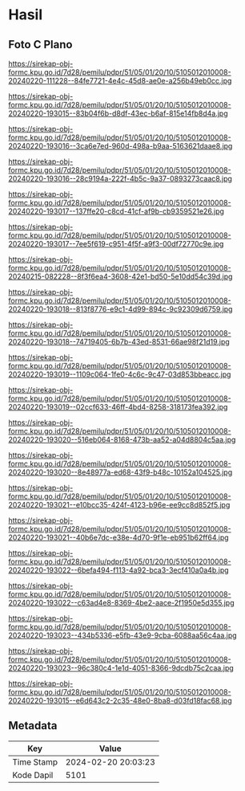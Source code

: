 # Hasil

## Foto C Plano

https://sirekap-obj-formc.kpu.go.id/7d28/pemilu/pdpr/51/05/01/20/10/5105012010008-20240220-111228--84fe7721-4e4c-45d8-ae0e-a256b49eb0cc.jpg

https://sirekap-obj-formc.kpu.go.id/7d28/pemilu/pdpr/51/05/01/20/10/5105012010008-20240220-193015--83b04f6b-d8df-43ec-b6af-815e14fb8d4a.jpg

https://sirekap-obj-formc.kpu.go.id/7d28/pemilu/pdpr/51/05/01/20/10/5105012010008-20240220-193016--3ca6e7ed-960d-498a-b9aa-5163621daae8.jpg

https://sirekap-obj-formc.kpu.go.id/7d28/pemilu/pdpr/51/05/01/20/10/5105012010008-20240220-193016--28c9194a-222f-4b5c-9a37-0893273caac8.jpg

https://sirekap-obj-formc.kpu.go.id/7d28/pemilu/pdpr/51/05/01/20/10/5105012010008-20240220-193017--137ffe20-c8cd-41cf-af9b-cb9359521e26.jpg

https://sirekap-obj-formc.kpu.go.id/7d28/pemilu/pdpr/51/05/01/20/10/5105012010008-20240220-193017--7ee5f619-c951-4f5f-a9f3-00df72770c9e.jpg

https://sirekap-obj-formc.kpu.go.id/7d28/pemilu/pdpr/51/05/01/20/10/5105012010008-20240215-082228--8f3f6ea4-3608-42e1-bd50-5e10dd54c39d.jpg

https://sirekap-obj-formc.kpu.go.id/7d28/pemilu/pdpr/51/05/01/20/10/5105012010008-20240220-193018--813f8776-e9c1-4d99-894c-9c92309d6759.jpg

https://sirekap-obj-formc.kpu.go.id/7d28/pemilu/pdpr/51/05/01/20/10/5105012010008-20240220-193018--74719405-6b7b-43ed-8531-66ae98f21d19.jpg

https://sirekap-obj-formc.kpu.go.id/7d28/pemilu/pdpr/51/05/01/20/10/5105012010008-20240220-193019--1109c064-1fe0-4c6c-9c47-03d853bbeacc.jpg

https://sirekap-obj-formc.kpu.go.id/7d28/pemilu/pdpr/51/05/01/20/10/5105012010008-20240220-193019--02ccf633-46ff-4bd4-8258-318173fea392.jpg

https://sirekap-obj-formc.kpu.go.id/7d28/pemilu/pdpr/51/05/01/20/10/5105012010008-20240220-193020--516eb064-8168-473b-aa52-a04d8804c5aa.jpg

https://sirekap-obj-formc.kpu.go.id/7d28/pemilu/pdpr/51/05/01/20/10/5105012010008-20240220-193020--8e48977a-ed68-43f9-b48c-10152a104525.jpg

https://sirekap-obj-formc.kpu.go.id/7d28/pemilu/pdpr/51/05/01/20/10/5105012010008-20240220-193021--e10bcc35-424f-4123-b96e-ee9cc8d852f5.jpg

https://sirekap-obj-formc.kpu.go.id/7d28/pemilu/pdpr/51/05/01/20/10/5105012010008-20240220-193021--40b6e7dc-e38e-4d70-9f1e-eb951b62ff64.jpg

https://sirekap-obj-formc.kpu.go.id/7d28/pemilu/pdpr/51/05/01/20/10/5105012010008-20240220-193022--6befa494-f113-4a92-bca3-3ecf410a0a4b.jpg

https://sirekap-obj-formc.kpu.go.id/7d28/pemilu/pdpr/51/05/01/20/10/5105012010008-20240220-193022--c63ad4e8-8369-4be2-aace-2f1950e5d355.jpg

https://sirekap-obj-formc.kpu.go.id/7d28/pemilu/pdpr/51/05/01/20/10/5105012010008-20240220-193023--434b5336-e5fb-43e9-9cba-6088aa56c4aa.jpg

https://sirekap-obj-formc.kpu.go.id/7d28/pemilu/pdpr/51/05/01/20/10/5105012010008-20240220-193023--96c380c4-1e1d-4051-8366-9dcdb75c2caa.jpg

https://sirekap-obj-formc.kpu.go.id/7d28/pemilu/pdpr/51/05/01/20/10/5105012010008-20240220-193015--e6d643c2-2c35-48e0-8ba8-d03fd18fac68.jpg


## Metadata

| Key        | Value               |
| ---------- | ------------------- |
| Time Stamp | 2024-02-20 20:03:23 |
| Kode Dapil | 5101                |



